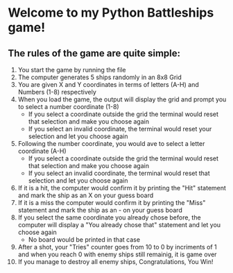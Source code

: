 # Welcome to my Python Battleships game!
## The rules of the game are quite simple:
1. You start the game by running the file
2. The computer generates 5 ships randomly in an 8x8 Grid
3. You are given X and Y coordinates in terms of letters (A-H) and Numbers (1-8) respectively
4. When you load the game, the output will display the grid and prompt you to select a number coordinate (1-8)
    * If you select a coordinate outside the grid the terminal would reset that selection and make you choose again
    * If you select an invalid coordinate, the terminal would reset your selection and let you choose again
5. Following the number coordinate, you would ave to select a letter coordinate (A-H)
    *  If you select a coordinate outside the grid the terminal would reset that selection and make you choose again
    * If you select an invalid coordinate, the terminal would reset that selection and let you choose again
6. If it is a hit, the computer would confirm it by printing the "Hit" statement and mark the ship as an X on your guess board
7. If it is a miss the computer would confirm it by printing the "Miss" statement and mark the ship as an - on your guess board
8. If you select the same coordinate you already chose before, the computer will display a "You already chose that" statement and let you choose again
    * No board would be printed in that case
9. After a shot, your "Tries" counter goes from 10 to 0 by incriments of 1 and when you reach 0 with enemy ships still remainig, it is game over
10. If you manage to destroy all enemy ships, Congratulations, You Win!
